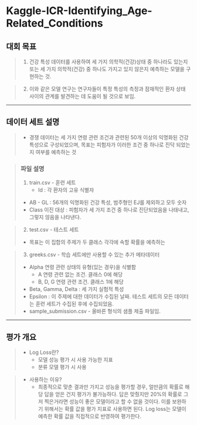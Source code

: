 # Kaggle-ICR-Identifying_Age-Related_Conditions

## 대회 목표

>1. 건강 특성 데이터를 사용하여 세 가지 의학적(건강)상태 중 하나라도 있는지 또는 세 가지 의학적(건강) 중 하나도 가지고 있지 않은지 예측하는 모델을 구현하는 것.

>2. 이와 같은 모델 연구는 연구자들이 특정 특성의 측정과 잠재적인 환자 상태 사이의 관계를 발견하는 데 도움이 될 것으로 보임.


- - -


## 데이터 세트 설명

>* 경쟁 데이터는 세 가지 연령 관련 조건과 관련된 50개 이상의 익명화된 건강 특성으로 구성되었으며, 목표는 피험자가 이러한 조건 중 하나로 진닥 되었는지 여부를 예측하는 것

>### 파일 설명
>1. train.csv - 훈련 세트
>     * Id : 각 환자의 고유 식별자
>   * AB - GL : 56개의 익명화된 건강 특성, 범주형인 EJ를 제외하고 모두 숫자
>   * Class 이진 대상 : 피험자가 세 가지 조건 중 하나로 진단되었음을 나태내고, 그렇지 않음을 나타낸다.

>2. test.csv - 테스트 세트
>   * 목표는 이 집합의 주제가 두 클래스 각각에 속할 확률을 예측하는 

>3. greeks.csv - 학습 세트에만 사용할 수 있는 추가 메타데이터
>   * Alpha 연령 관련 상태의 유형(있는 경우)을 식별함
>       * A 연령 관련 없는 조건. 클래스 0에 해당
>       * B, D, G 연령 관련 조건. 클래스 1에 해당
>   * Beta, Gamma, Delta : 세 가지 실험적 특성
>   * Epsilon : 이 주제에 대한 데이터가 수집된 날짜. 테스트 세트의 모든 데이터는 훈련 세트가 수집된 후에 수집되었음.
>   * sample_submission.csv - 올바른 형식의 샘플 제출 파일임.


- - -

## 평가 개요

>* Log Loss란?
>   * 모델 성능 평가 시 사용 가능한 지표
>   * 분류 모델 평가 시 사용

>* 사용하는 이유?
>   * 최종적으로 맞춘 결과만 가지고 성능을 평가할 경우, 얼만큼의 확률로 해당 답을 얻은 건지 평가가 불가능하다. 답은 맞췄지만 20%의 확률로 그저 찍은거라면 성능이 좋은 모델이라고 할 수 없을 것이다.
이를 보완하기 위해서는 확률 값을 평가 지표로 사용하면 된다. Log loss는 모델이 예측한 확률 값을 직접적으로 반영하여 평가한다.
